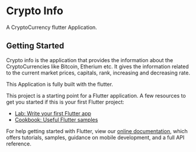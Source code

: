 # Crypto Info

A CryptoCurrency flutter Application.

## Getting Started

Crypto info is the application that provides the information about the CryptoCurrencies like Bitcoin, Etherium etc.
It gives the information related to the current market prices, capitals, rank, increasing and decreasing rate.

This Application is fully built with the flutter.

This project is a starting point for a Flutter application.
A few resources to get you started if this is your first Flutter project:

- [Lab: Write your first Flutter app](https://flutter.dev/docs/get-started/codelab)
- [Cookbook: Useful Flutter samples](https://flutter.dev/docs/cookbook)

For help getting started with Flutter, view our
[online documentation](https://flutter.dev/docs), which offers tutorials,
samples, guidance on mobile development, and a full API reference.


